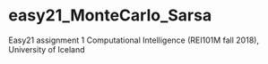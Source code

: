 # easy21_MonteCarlo_Sarsa
Easy21 assignment 1 Computational Intelligence (REI101M fall 2018), University of Iceland
